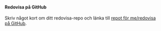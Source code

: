 #### Redovisa på GitHub

Skriv något kort om ditt redovisa-repo och länka till [repot för me/redovisa på GitHub](https://github.com/ejessyp/oophp2).
